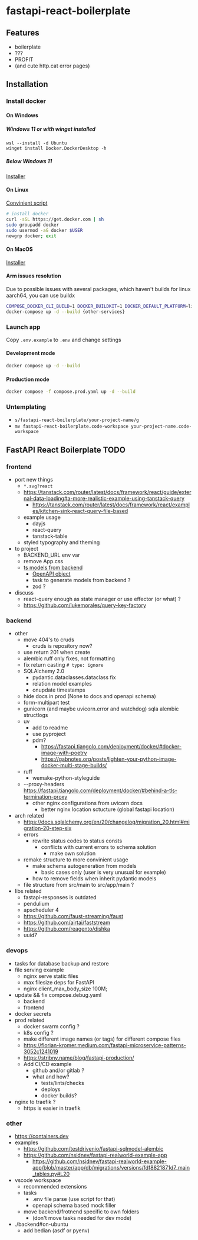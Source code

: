 # fastapi-react-boilerplate

## Features

- boilerplate
- ???
- PROFIT
- (and cute http.cat error pages)

## Installation

### Install docker

#### On Windows

##### Windows 11 or with winget installed

```pwsh
wsl --install -d Ubuntu
winget install Docker.DockerDesktop -h
```

##### Below Windows 11

[Installer](https://desktop.docker.com/win/main/amd64/Docker%20Desktop%20Installer.exe)

#### On Linux

[Convinient script](https://docs.docker.com/engine/install/ubuntu/#install-using-the-convenience-script)

```sh
# install docker
curl -sSL https://get.docker.com | sh
sudo groupadd docker
sudo usermod -aG docker $USER
newgrp docker; exit
```

#### On MacOS

[Installer](https://docs.docker.com/desktop/install/mac-install/)

#### Arm issues resolution

Due to possible issues with several packages, which haven't builds for linux aarch64, you can use buildx

```sh
COMPOSE_DOCKER_CLI_BUILD=1 DOCKER_BUILDKIT=1 DOCKER_DEFAULT_PLATFORM=linux/amd64 docker-compose up -d --build {issued-service}
docker-compose up -d --build {other-services}
```

### Launch app

Copy `.env.example` to `.env` and change settings

#### Development mode

```sh
docker compose up -d --build
```

#### Production mode

```sh
docker compose -f compose.prod.yaml up -d --build
```

### Untemplating

- `s/fastapi-react-boilerplate/your-project-name/g`
- `mv fastapi-react-boilerplate.code-workspace your-project-name.code-workspace`

## FastAPI React Boilerplate TODO

### frontend

- port new things
  - `*.svg?react`
  - <https://tanstack.com/router/latest/docs/framework/react/guide/external-data-loading#a-more-realistic-example-using-tanstack-query>
    - <https://tanstack.com/router/latest/docs/framework/react/examples/kitchen-sink-react-query-file-based>
  - example usage
    - dayjs
    - react-query
    - tanstack-table
  - styled typography and theming
- to project
  - BACKEND_URL env var
  - remove App.css
  - [ts models from backend](https://fastapi.tiangolo.com/advanced/generate-clients/)
    - [OpenAPI object](https://github.com/ferdikoomen/openapi-typescript-codegen/wiki/OpenAPI-object)
    - task to generate models from backend ?
    - zod ?
- discuss
  - react-query enough as state manager or use effector (or what) ?
  - <https://github.com/lukemorales/query-key-factory>

### backend

- other
  - move 404's to cruds
    - cruds is repository now?
  - use return 201 when create
  - alembic ruff only fixes, not formatting
  - fix return casting `# type: ignore`
  - SQLAlchemy 2.0
    - pydantic.dataclasses.dataclass fix
    - relation model examples
    - onupdate timestamps
  - hide docs in prod (None to docs and openapi schema)
  - form-multipart test
  - gunicorn (and maybe uvicorn.error and watchdog) sqla alembic structlogs
  - uv
    - add to readme
    - use pyproject
    - pdm?
      - <https://fastapi.tiangolo.com/deployment/docker/#docker-image-with-poetry>
      - <https://gabnotes.org/posts/lighten-your-python-image-docker-multi-stage-builds/>
  - ruff
    - wemake-python-styleguide
  - --proxy-headers <https://fastapi.tiangolo.com/deployment/docker/#behind-a-tls-termination-proxy>
    - other nginx configurations from uvicorn docs
      - better nginx location sctucture (global fastapi location)
- arch related
  - <https://docs.sqlalchemy.org/en/20/changelog/migration_20.html#migration-20-step-six>
  - errors
    - rewrite status codes to status consts
      - conflicts with current errors to schema solution
        - make own solution
  - remake structure to more convinient usage
    - make schema autogeneration from models
      - basic cases only (user is very unusual for example)
    - how to remove fields when inherit pydantic models
  - file structure from src/main to src/app/main ?
- libs related
  - fastapi-responses is outdated
  - pendulium
  - apscheduler 4
  - <https://github.com/faust-streaming/faust>
  - <https://github.com/airtai/faststream>
  - <https://github.com/reagento/dishka>
  - uuid7

### devops

- tasks for database backup and restore
- file serving example
  - nginx serve static files
  - max filesize deps for FastAPI
  - nginx client_max_body_size 100M;
- update && fix compose.debug.yaml
  - backend
  - frontend
- docker secrets
- prod related
  - docker swarm config ?
  - k8s config ?
  - make different image names (or tags) for different compose files
  - <https://florian-kromer.medium.com/fastapi-microservice-patterns-3052c1241019>
  - <https://stribny.name/blog/fastapi-production/>
  - Add CI/CD example
    - github and/or gitlab ?
    - what and how?
      - tests/lints/checks
      - deploys
      - docker builds?
- nginx to traefik ?
  - https is easier in traefik

### other

- <https://containers.dev>
- examples
  - <https://github.com/testdrivenio/fastapi-sqlmodel-alembic>
  - <https://github.com/nsidnev/fastapi-realworld-example-app>
    - <https://github.com/nsidnev/fastapi-realworld-example-app/blob/master/app/db/migrations/versions/fdf8821871d7_main_tables.py#L20>
- vscode workspace
  - recommended extensions
  - tasks
    - .env file parse (use script for that)
    - openapi schema based mock filler
  - move backend/frotnend specific to own folders
    - (don't move tasks needed for dev mode)
- ./backend#on-ubuntu
  - add bedian (asdf or pyenv)

